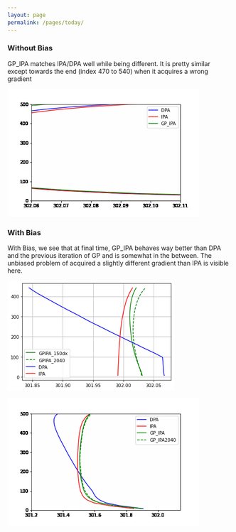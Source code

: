 ```yaml
---
layout: page
permalink: /pages/today/
---
```



### Without Bias

GP_IPA matches IPA/DPA well while being different. It is pretty similar except towards the end (index 470 to 540) when it acquires a wrong gradient


![Alt Text](animation.gif)

### With Bias

With Bias, we see that at final time, GP_IPA behaves way better than DPA and the previous iteration of GP and is somewhat in the between. The unbiased problem of acquired a slightly different gradient than IPA is visible here.

![Alt Text](GP_bias.png)

![Alt Text](animation2.gif)
